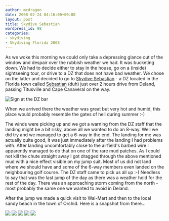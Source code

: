 ```yaml
---
author: mcdragon
date: 2008-02-24 04:16:00+00:00
layout: post
title: Skydive Sebastian
wordpress_id: 98
categories:
- skydiving
- Skydiving Florida 2008
---
```


As we woke this morning we could only take a depressing glance out of the window and despair over the rubbish weather we had. It was bucketing down. We had to decide either to stay in the house, go on a (inside) sightseeing tour, or drive to a DZ that does not have bad weather. We chose on the latter and decided to go to [Skydive Sebastian](https://www.skydiveseb.com/) - a DZ located in the Florida town called [Sebastian](https://en.wikipedia.org/wiki/Sebastian,_Florida) (duh) just over 2 hours drive from Deland, passing Titusville and Cape Canaveral on the way.

![](https://img.mcdowell.si/2008/02/sebastian_logo_in_bar.jpg "Sign at the DZ bar")

When we arrived there the weather was great but very hot and humid, this place would probably resemble the gates of hell during summer :-)

The winds were picking up and we got a warning from the DZ staff that the landing might be a bit risky, above all we wanted to do an 8-way. Well we did try and we managed to get a 6-way in the end. The landing for me was actually quite good, it was just immediately after the landing I had problems with. After landing uncomfortably close to the airfield's barbed wire I apparently managed to do that on one of the rare mud patches. As I could not kill the chute straight away I got dragged through the above mentioned mud with a nice effect visible on my jump suit.
Most of us did not land where we should have and some of the 6-way members even landed on the neighbouring golf course. The DZ staff came to pick us all up :-) Needless to say that was the last jump of the day as there was a weather hold for the rest of the day. There was an approaching storm coming from the north - most probably the same one we wanted to avoid in Deland.

After the jump we made a quick visit to Wal-Mart and then to the local sandy beach in the town of Orchid. Here is a snapshot from there...

![](https://img.mcdowell.si/2008/02/sanseb1.jpg "")
![](https://img.mcdowell.si/2008/02/sanseb2.jpg "")
![](https://img.mcdowell.si/2008/02/sanseb3.jpg "")
![](https://img.mcdowell.si/2008/02/sanseb4.jpg "")
![](https://img.mcdowell.si/2008/02/sanseb5.jpg "")
